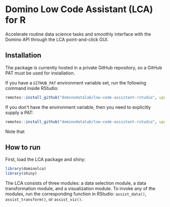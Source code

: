 # Domino Low Code Assistant (LCA) for R

Accelerate routine data science tasks and smoothly interface with the Domino API through the LCA point-and-click GUI.

## Installation

The package is currently hosted in a private GitHub repository, so a GitHub PAT must be used for installation.

If you have a `GITHUB_PAT` environment variable set, run the following command inside RStudio:

```r
remotes::install_github("dominodatalab/low-code-assistant-rstudio", upgrade = "never")
```

If you don't have the environment variable, then you need to explicitly supply a PAT:

```r
remotes::install_github("dominodatalab/low-code-assistant-rstudio", upgrade = "never", auth_token = "YOUR_GITHUB_PAT")
```

Note that 

## How to run

First, load the LCA package and shiny:

```r
library(dominolca)
library(shiny)
```

The LCA consists of three modules: a data selection module, a data transformation module, and a visualization module. To invoke any of the modules, run the corresponding function in RStudio: `assist_data()`, `assist_transform()`, or `assist_viz()`.

